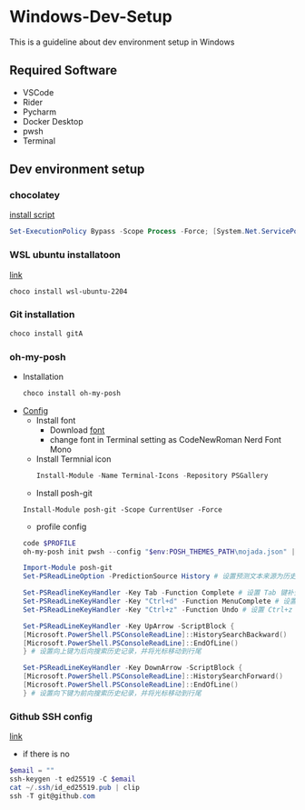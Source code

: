# Windows-Dev-Setup
This is a guideline about dev environment setup in Windows
## Required Software
- VSCode
- Rider
- Pycharm
- Docker Desktop
- pwsh
- Terminal

## Dev environment setup
### chocolatey
[install script](https://chocolatey.org/install#individual)
```ps1
Set-ExecutionPolicy Bypass -Scope Process -Force; [System.Net.ServicePointManager]::SecurityProtocol = [System.Net.ServicePointManager]::SecurityProtocol -bor 3072; iex ((New-Object System.Net.WebClient).DownloadString('https://community.chocolatey.org/install.ps1'))
```
### WSL ubuntu installatoon
[link](https://community.chocolatey.org/packages/wsl-ubuntu-2204)
```ps1
choco install wsl-ubuntu-2204
```
### Git installation
```ps1
choco install gitA
```
### oh-my-posh
- Installation
  ```ps1
  choco install oh-my-posh
  ```
- [Config](https://juejin.cn/post/7210596158934433853)
  - Install font
    - Download [font](https%3A%2F%2Fgithub.com%2Fryanoasis%2Fnerd-fonts%2Freleases%2Fdownload%2Fv2.3.3%2FCodeNewRoman.zip)
    - change font in Terminal setting as CodeNewRoman Nerd Font Mono
  - Install Termnial icon
    ```ps1
    Install-Module -Name Terminal-Icons -Repository PSGallery
    ```
  - Install posh-git
  ```
  Install-Module posh-git -Scope CurrentUser -Force
  ```
  - profile config 
  ```ps1
  code $PROFILE
  oh-my-posh init pwsh --config "$env:POSH_THEMES_PATH\mojada.json" | Invoke-Expression

  Import-Module posh-git
  Set-PSReadLineOption -PredictionSource History # 设置预测文本来源为历史记录

  Set-PSReadlineKeyHandler -Key Tab -Function Complete # 设置 Tab 键补全
  Set-PSReadLineKeyHandler -Key "Ctrl+d" -Function MenuComplete # 设置 Ctrl+d 为菜单补全和 Intellisense
  Set-PSReadLineKeyHandler -Key "Ctrl+z" -Function Undo # 设置 Ctrl+z 为撤销

  Set-PSReadLineKeyHandler -Key UpArrow -ScriptBlock {
  [Microsoft.PowerShell.PSConsoleReadLine]::HistorySearchBackward()
  [Microsoft.PowerShell.PSConsoleReadLine]::EndOfLine()
  } # 设置向上键为后向搜索历史记录，并将光标移动到行尾

  Set-PSReadLineKeyHandler -Key DownArrow -ScriptBlock {
  [Microsoft.PowerShell.PSConsoleReadLine]::HistorySearchForward()
  [Microsoft.PowerShell.PSConsoleReadLine]::EndOfLine()
  } # 设置向下键为前向搜索历史纪录，并将光标移动到行尾
  ```

### Github SSH config
[link](https://docs.github.com/en/authentication/connecting-to-github-with-ssh/generating-a-new-ssh-key-and-adding-it-to-the-ssh-agent)
- if there is no 
```ps1
$email = ""
ssh-keygen -t ed25519 -C $email
cat ~/.ssh/id_ed25519.pub | clip
ssh -T git@github.com
```


